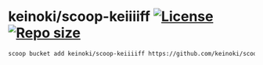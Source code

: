 # keinoki/scoop-keiiiiff [![License](https://img.shields.io/github/license/keinoki/scoop-keiiiiff.svg?style=flat-square "License")](https://github.com/keinoki/scoop-keiiiiff/blob/master/LICENSE) [![Repo size](https://img.shields.io/github/repo-size/keinoki/scoop-keiiiiff.svg?style=flat-square "Repo size")](https://github.com/keinoki/scoop-keiiiiff)

```sh
scoop bucket add keinoki/scoop-keiiiiff https://github.com/keinoki/scoop-keiiiiff.git
```
